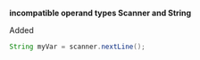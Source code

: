 
**incompatible operand types Scanner and String**

Added 
```java
String myVar = scanner.nextLine();
```


